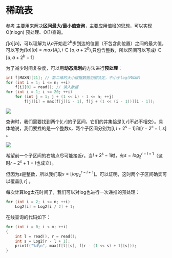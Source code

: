 # 稀疏表
[参考](https://zhuanlan.zhihu.com/p/105439034)
主要用来解决**区间最大/最小值查询**，主要应用[倍增](https://blog.csdn.net/dong_qian/article/details/81702697)的思想，可以实现 O(nlogn) 预处理、O(1)查询。

$f[a][b]$，可以理解为从$a$开始走$2^b$步到达的位置（不包含此位置）之间的最大值，可以写为$f[a][b] = max(A_i), i \in[a,a + 2^b)$,只包含整数，所以区间可以写成$i \in[a,a + 2^b - 1]$

为了减少时间复杂度，可以用**动态规划**的方法进行**预处理**：

```cpp
int f[MAXN][21]; // 第二维的大小根据数据范围决定，不小于log(MAXN)
for (int i = 1; i <= n; ++i)
    f[i][0] = read(); // 读入数据
for (int i = 1; i <= 20; ++i)
    for (int j = 1; j + (1 << i) - 1 <= n; ++j)
        f[j][i] = max(f[j][i - 1], f[j + (1 << (i - 1))][i - 1]);
```

![](https://pic4.zhimg.com/80/v2-22d8a24faea894fb8ddceae627093bbf_720w.jpg)

查询时，我们需要找到两个$[l,r]$的子区间，它们的并集恰是$[l,r]$不必不相交）。具体地说，我们要找的是一个整数$s$，两个子区间分别为$[l,l+2^s - 1]$和$[r - 2^s+1,s]$ 。

![](https://pic4.zhimg.com/80/v2-9d09b3492f0c0cbaa7555a56b22c1693_720w.jpg)

希望前一个子区间的右端点尽可能接近r。当$l + 2^s - 1$时，有$s = log_2^{r - l + 1}$（这时$r - 2^s + 1 = l$也成立）。

但因为$s$是整数，所以我们取$s = \lfloor log_2^{r - l + 1}\rfloor$。可以证明，这时两个子区间确实可以覆盖$[l,r]$ 。

每次计算log太花时间了，我们可以对log也进行一次递推的预处理：

```cpp
for (int i = 2; i <= n; ++i)
    Log2[i] = Log2[i / 2] + 1;
```

在线查询的代码如下：

```cpp
for (int i = 0; i < m; ++i)
{
    int l = read(), r = read();
    int s = Log2[r - l + 1];
    printf("%d\n", max(f[l][s], f[r - (1 << s) + 1][s]));
}
```
